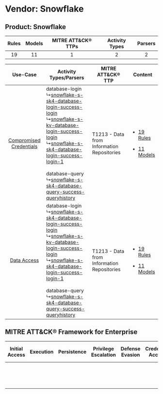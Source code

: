 Vendor: Snowflake
=================
Product: Snowflake
------------------
| Rules | Models | MITRE ATT&CK® TTPs | Activity Types | Parsers |
|:-----:|:------:|:------------------:|:--------------:|:-------:|
|  19   |   11   |         1          |       2        |    2    |

|    Use-Case    | Activity Types/Parsers    | MITRE ATT&CK® TTP    | Content    |
|:----:| ---- | ---- | ---- |
| [Compromised Credentials](../../../UseCases/uc_compromised_credentials.md) |  database-login<br> ↳[snowflake-s-sk4-database-login-success-login](Ps/pC_snowflakessk4databaseloginsuccesslogin.md)<br> ↳[snowflake-s-kv-database-login-success-login](Ps/pC_snowflakeskvdatabaseloginsuccesslogin.md)<br> ↳[snowflake-s-sk4-database-login-success-login-1](Ps/pC_snowflakessk4databaseloginsuccesslogin1.md)<br><br> database-query<br> ↳[snowflake-s-sk4-database-query-success-queryhistory](Ps/pC_snowflakessk4databasequerysuccessqueryhistory.md)<br> | T1213 - Data from Information Repositories<br> | [<ul><li>19 Rules</li></ul><ul><li>11 Models</li></ul>](RM/r_m_snowflake_snowflake_Compromised_Credentials.md) |
|    [Data Access](../../../UseCases/uc_data_access.md)    |  database-login<br> ↳[snowflake-s-sk4-database-login-success-login](Ps/pC_snowflakessk4databaseloginsuccesslogin.md)<br> ↳[snowflake-s-kv-database-login-success-login](Ps/pC_snowflakeskvdatabaseloginsuccesslogin.md)<br> ↳[snowflake-s-sk4-database-login-success-login-1](Ps/pC_snowflakessk4databaseloginsuccesslogin1.md)<br><br> database-query<br> ↳[snowflake-s-sk4-database-query-success-queryhistory](Ps/pC_snowflakessk4databasequerysuccessqueryhistory.md)<br> | T1213 - Data from Information Repositories<br> | [<ul><li>19 Rules</li></ul><ul><li>11 Models</li></ul>](RM/r_m_snowflake_snowflake_Data_Access.md)    |

MITRE ATT&CK® Framework for Enterprise
--------------------------------------
| Initial Access | Execution | Persistence | Privilege Escalation | Defense Evasion | Credential Access | Discovery | Lateral Movement | Collection                                                                              | Command and Control | Exfiltration | Impact |
| -------------- | --------- | ----------- | -------------------- | --------------- | ----------------- | --------- | ---------------- | --------------------------------------------------------------------------------------- | ------------------- | ------------ | ------ |
|                |           |             |                      |                 |                   |           |                  | [Data from Information Repositories](https://attack.mitre.org/techniques/T1213)<br><br> |                     |              |        |